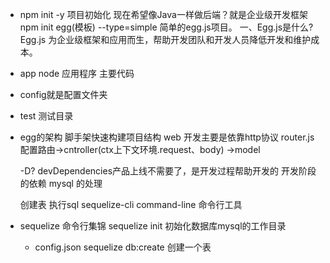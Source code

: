 - npm init -y 项目初始化
    现在希望像Java一样做后端？就是企业级开发框架
    npm init egg(模板) --type=simple 简单的egg.js项目。
    一、Egg.js是什么?
Egg.js 为企业级框架和应用而生，帮助开发团队和开发人员降低开发和维护成本。

- app
    node 应用程序 主要代码
- config就是配置文件夹
- test 测试目录


- egg的架构
    脚手架快速构建项目结构 
    web 开发主要是依靠http协议
    router.js 配置路由->cntroller(ctx上下文环境.request、body)
    ->model

    -D? devDependencies产品上线不需要了，是开发过程帮助开发的 
    开发阶段的依赖  mysql 的处理

    创建表
    执行sql
    sequelize-cli command-line 命令行工具

- sequelize 命令行集锦
    sequelize init 初始化数据库mysql的工作目录
    - config.json
    sequelize db:create
    创建一个表 
